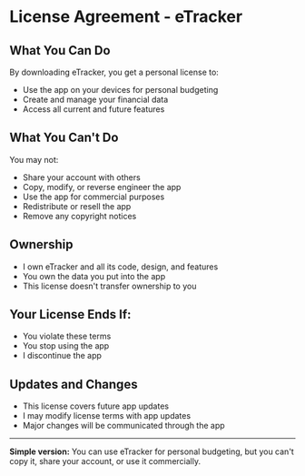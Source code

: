 
# License Agreement - eTracker

## What You Can Do
By downloading eTracker, you get a personal license to:
- Use the app on your devices for personal budgeting
- Create and manage your financial data
- Access all current and future features

## What You Can't Do
You may not:
- Share your account with others
- Copy, modify, or reverse engineer the app
- Use the app for commercial purposes
- Redistribute or resell the app
- Remove any copyright notices

## Ownership
- I own eTracker and all its code, design, and features
- You own the data you put into the app
- This license doesn't transfer ownership to you

## Your License Ends If:
- You violate these terms
- You stop using the app
- I discontinue the app

## Updates and Changes
- This license covers future app updates
- I may modify license terms with app updates
- Major changes will be communicated through the app

---

**Simple version:** You can use eTracker for personal budgeting, but you can't copy it, share your account, or use it commercially.

